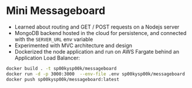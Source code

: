 # Mini Messageboard


+ Learned about routing and GET / POST requests on a Nodejs server
+ MongoDB backend hosted in the cloud for persistence, and connected with the `SERVER_URL` env variable
+ Experimented with MVC architecture and design
+ Dockerized the node application and run on AWS Fargate behind an Application Load Balancer:

```sh
docker build . -t sp00kysp00k/messageboard
docker run -d -p 3000:3000  --env-file .env sp00kysp00k/messageboard
docker push sp00kysp00k/messageboard:latest
```